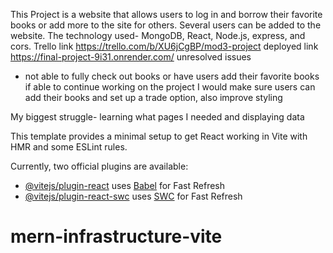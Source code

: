 This Project is a website that allows users to log in and borrow their favorite books or add more to the site for others. Several users can be added to the website. 
The technology used- MongoDB, React, Node.js, express, and cors.
Trello link https://trello.com/b/XU6jCgBP/mod3-project 
deployed link https://final-project-9i31.onrender.com/
unresolved issues
  - not able to fully check out books or have  users add their favorite books
if able to continue working on the project I would make sure users can add their books and set up a trade option, also improve styling

My biggest struggle- learning what pages I needed and displaying data 



This template provides a minimal setup to get React working in Vite with HMR and some ESLint rules.

Currently, two official plugins are available:

- [@vitejs/plugin-react](https://github.com/vitejs/vite-plugin-react/blob/main/packages/plugin-react/README.md) uses [Babel](https://babeljs.io/) for Fast Refresh
- [@vitejs/plugin-react-swc](https://github.com/vitejs/vite-plugin-react-swc) uses [SWC](https://swc.rs/) for Fast Refresh
# mern-infrastructure-vite
